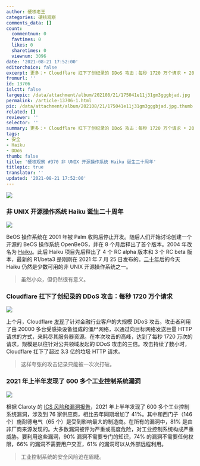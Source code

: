 ```yaml
---
author: 硬核老王
categories: 硬核观察
comments_data: []
count:
  commentnum: 0
  favtimes: 0
  likes: 0
  sharetimes: 0
  viewnum: 3096
date: '2021-08-21 17:52:00'
editorchoice: false
excerpt: 更多：• Cloudflare 扛下了创纪录的 DDoS 攻击：每秒 1720 万个请求 • 2021 年上半年发现了 600 多个工业控制系统漏洞
fromurl: ''
id: 13706
islctt: false
largepic: /data/attachment/album/202108/21/175041e11j31gm3gggbjad.jpg
permalink: /article-13706-1.html
pic: /data/attachment/album/202108/21/175041e11j31gm3gggbjad.jpg.thumb.jpg
related: []
reviewer: ''
selector: ''
summary: 更多：• Cloudflare 扛下了创纪录的 DDoS 攻击：每秒 1720 万个请求 • 2021 年上半年发现了 600 多个工业控制系统漏洞
tags:
- 安全
- Haiku
- DDoS
thumb: false
title: '硬核观察 #370 非 UNIX 开源操作系统 Haiku 诞生二十周年'
titlepic: true
translator: ''
updated: '2021-08-21 17:52:00'
---
```


![](/data/attachment/album/202108/21/175041e11j31gm3gggbjad.jpg)


### 非 UNIX 开源操作系统 Haiku 诞生二十周年


![](/data/attachment/album/202108/21/175051a63y6dyy50doq6u0.jpg)


BeOS 操作系统在 2001 年被 Palm 收购后停止开发。随后人们开始讨论创建一个开源的 BeOS 操作系统 OpenBeOS，并在 8 个月后释出了首个版本。2004 年改名为 [Haiku](https://www.haiku-os.org/)。此后 Haiku 项目先后释出了 4 个 RC alpha 版本和 3 个 RC beta 版本，最新的 R1/beta3 是刚刚在 2021 年 7 月 25 日发布的。[二十年](https://www.haiku-os.org/news/2021-08-18_20_years_of_haiku/)后的今天 Haiku 仍然是少数可用的非 UNIX 开源操作系统之一。



> 
> 虽然小众，但仍然很有意义。
> 
> 
> 


### Cloudflare 扛下了创纪录的 DDoS 攻击：每秒 1720 万个请求


![](/data/attachment/album/202108/21/175123rx1tjxt5j4454557.jpg)


上个月，Cloudflare [发现](https://thehackernews.com/2021/08/cloudflare-mitigated-one-of-largest.html)了针对金融行业客户的大规模 DDoS 攻击。攻击者利用了由 20000 多台受感染设备组成的僵尸网络，以通过向目标网络发送巨量 HTTP 请求的方式，来耗尽其服务器资源。在本次攻击的高峰，达到了每秒 1720 万次的请求，规模是以往针对公共领域发起的 DDoS 攻击的三倍。攻击持续了数小时，Cloudflare 扛下了超过 3.3 亿的垃圾 HTTP 请求。



> 
> 这样夸张的攻击记录只能被一次次打破。
> 
> 
> 


### 2021 年上半年发现了 600 多个工业控制系统漏洞


![](/data/attachment/album/202108/21/175220txxz3iflv5cxn75i.jpg)


根据 Claroty 的 [ICS 风险和漏洞报告](https://www.prnewswire.com/news-releases/security-researchers-reveal-staggering-magnitude-of-ics-vulnerabilities-in-2021-as-cyber-attacks-on-critical-infrastructure-increase-301357537.html)，2021 年上半年发现了 600 多个工业控制系统漏洞，涉及到 76 家供应商，相比去年同期增加了 41%。其中和西门子（146 个）施耐德电气（65 个）是受到影响最大的制造商。在所有的漏洞中，81% 是由非厂商来源发现的。大多数漏洞被评为严重或高度危险，对工业控制系统构成严重威胁。要利用这些漏洞，90% 漏洞不需要专门的知识，74% 的漏洞不需要任何权限，66% 的漏洞不需要用户交互，61% 的漏洞可以从外部远程利用。



> 
> 工业控制系统的安全风险迫在眉睫。
> 
> 
>